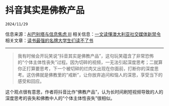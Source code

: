 # 抖音其实是佛教产品

``2024/11/29``

信息来源：[AI巴别塔与信息焦虑 III](https://onojyun.com/2024/11/28/ai巴别塔与信息焦虑-iii/)
相关信息：[一文读懂澳大利亚社交媒体新禁令](https://www.sbs.com.au/language/chinese/zh-hans/podcast-episode/what-to-know-about-australias-new-social-media-ban/gbbo1zakd)
相关文章：[读书最强的名牌大学生们读不了书](读书最强的名牌大学生们读不了书.md)

- - -

> 我有时候会开玩笑说“抖音其实是佛教产品”，这句玩笑蕴含了非常恐怖的“个体主体性丧失”过程。因为切碎的视频，一无法引起深度思考；二就算你正打算要思考，下一个被切碎的烂肉又出现在你面前，打断你的深度思考。这仿佛就是佛教里的“戒断”，让你放弃追问和恼人的深思，享受当下的感受和回应。 

这个观点很有意思，作者将抖音比作“佛教产品”，认为长时间刷短视频导致的人的深度思考的丧失和佛教中人的“个体主体性丧失”很相似。

